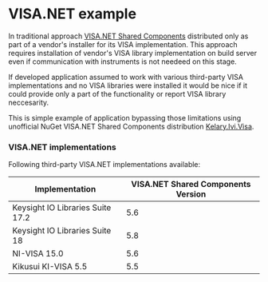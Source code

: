 # VISA.NET example #

In traditional approach [VISA.NET Shared Components](http://www.ivifoundation.org/shared_components/) distributed only as part of a vendor's installer for its VISA implementation.
This approach requires installation of vendor's VISA library implementation on build server even if communication with instruments is not needeed on this stage.

If developed application assumed to work with various third-party VISA implementations and no VISA libraries were installed it would be nice if it could provide only a part of the functionality or report VISA library neccesarity.

This is simple example of application bypassing those limitations using unofficial NuGet VISA.NET Shared Components distribution [Kelary.Ivi.Visa](https://www.nuget.org/packages/Kelary.Ivi.Visa/).

### VISA.NET implementations ###

Following third-party VISA.NET implementations available:

| Implementation                    | VISA.NET Shared Components Version |
| --------------------------------- | --- |
| Keysight IO Libraries Suite 17.2  | 5.6 |
| Keysight IO Libraries Suite 18    | 5.8 |
| NI-VISA 15.0                      | 5.6 |
| Kikusui KI-VISA 5.5               | 5.5 |
